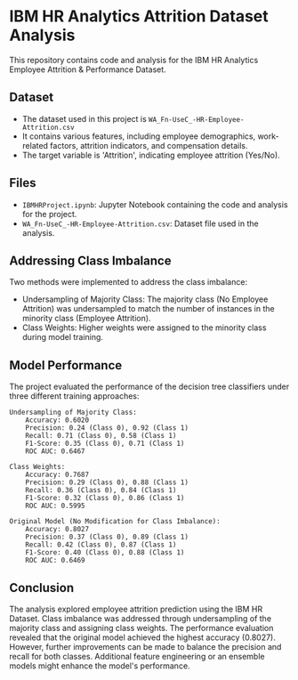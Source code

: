 # **IBM HR Analytics Attrition Dataset Analysis**

This repository contains code and analysis for the IBM HR Analytics Employee Attrition & Performance Dataset. 

## **Dataset**

- The dataset used in this project is `WA_Fn-UseC_-HR-Employee-Attrition.csv`
- It contains various features, including employee demographics, work-related factors, attrition indicators, and compensation details.
- The target variable is 'Attrition', indicating employee attrition (Yes/No).

## **Files**

- `IBMHRProject.ipynb`: Jupyter Notebook containing the code and analysis for the project.
- `WA_Fn-UseC_-HR-Employee-Attrition.csv`: Dataset file used in the analysis.

## **Addressing Class Imbalance**

Two methods were implemented to address the class imbalance:

- Undersampling of Majority Class: The majority class (No Employee Attrition) was undersampled to match the number of instances in the minority class (Employee Attrition).
- Class Weights: Higher weights were assigned to the minority class during model training.

## **Model Performance**

The project evaluated the performance of the decision tree classifiers under three different training approaches:

    Undersampling of Majority Class:
        Accuracy: 0.6020
        Precision: 0.24 (Class 0), 0.92 (Class 1)
        Recall: 0.71 (Class 0), 0.58 (Class 1)
        F1-Score: 0.35 (Class 0), 0.71 (Class 1)
        ROC AUC: 0.6467

    Class Weights:
        Accuracy: 0.7687
        Precision: 0.29 (Class 0), 0.88 (Class 1)
        Recall: 0.36 (Class 0), 0.84 (Class 1)
        F1-Score: 0.32 (Class 0), 0.86 (Class 1)
        ROC AUC: 0.5995

    Original Model (No Modification for Class Imbalance):
        Accuracy: 0.8027
        Precision: 0.37 (Class 0), 0.89 (Class 1)
        Recall: 0.42 (Class 0), 0.87 (Class 1)
        F1-Score: 0.40 (Class 0), 0.88 (Class 1)
        ROC AUC: 0.6469


## **Conclusion**

The analysis explored employee attrition prediction using the IBM HR Dataset. Class imbalance was addressed through undersampling of the majority class and assigning class weights. The performance evaluation revealed that the original model achieved the highest accuracy (0.8027). However, further improvements can be made to balance the precision and recall for both classes. Additional feature engineering or an ensemble models might enhance the model's performance.
